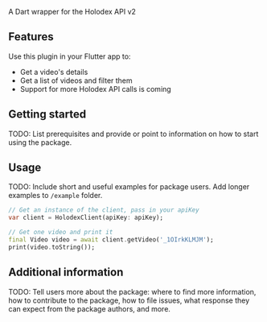 <!-- 
This README describes the package. If you publish this package to pub.dev,
this README's contents appear on the landing page for your package.

For information about how to write a good package README, see the guide for
[writing package pages](https://dart.dev/guides/libraries/writing-package-pages). 

For general information about developing packages, see the Dart guide for
[creating packages](https://dart.dev/guides/libraries/create-library-packages)
and the Flutter guide for
[developing packages and plugins](https://flutter.dev/developing-packages). 
-->

A Dart wrapper for the Holodex API v2

## Features

Use this plugin in your Flutter app to:

- Get a video's details
- Get a list of videos and filter them
- Support for more Holodex API calls is coming

## Getting started

TODO: List prerequisites and provide or point to information on how to
start using the package.

## Usage

TODO: Include short and useful examples for package users. Add longer examples
to `/example` folder.

```dart
// Get an instance of the client, pass in your apiKey
var client = HolodexClient(apiKey: apiKey);

// Get one video and print it
final Video video = await client.getVideo('_1OIrkKLMJM');
print(video.toString());
```

## Additional information

TODO: Tell users more about the package: where to find more information, how to
contribute to the package, how to file issues, what response they can expect
from the package authors, and more.

